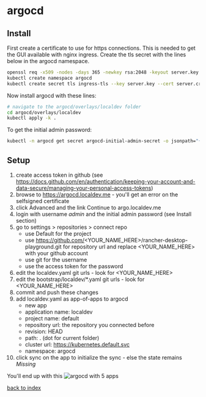 # argocd

## Install

First create a certificate to use for https connections. This is needed to get the GUI available with nginx ingress. Create the tls secret with the lines below in the argocd namespace.

```bash
openssl req -x509 -nodes -days 365 -newkey rsa:2048 -keyout server.key -out server.crt -subj "/CN=*.localdev.me"
kubectl create namespace argocd
kubectl create secret tls ingress-tls --key server.key --cert server.crt -n argocd
```

Now install argocd with these lines:

```bash
# navigate to the argocd/overlays/localdev folder
cd argocd/overlays/localdev
kubectl apply -k .
```

To get the initial admin password:

```bash
kubectl -n argocd get secret argocd-initial-admin-secret -o jsonpath="{.data.password}" | base64 -d
```

## Setup

1. create access token in github (see https://docs.github.com/en/authentication/keeping-your-account-and-data-secure/managing-your-personal-access-tokens)
1. browse to https://argocd.localdev.me - you'll get an error on the selfsigned certificate
1. click Advanced and the link Continue to argo.localdev.me
1. login with username _admin_ and the initial admin password (see Install section)
1. go to settings > repositories > connect repo
    - use Default for the project
    - use https://github.com/<YOUR_NAME_HERE>/rancher-desktop-playground.git for repository url and replace <YOUR_NAME_HERE> with your github account
    - use git for the username
    - use the access token for the password
1. edit the localdev.yaml git urls - look for <YOUR_NAME_HERE>
1. edit the bootstrap/localdev/*.yaml git urls - look for <YOUR_NAME_HERE>
1. commit and push these changes
1. add localdev.yaml as app-of-apps to argocd
    - new app
    - application name: localdev
    - project name: default
    - repository url: the repository you connected before
    - revision: HEAD
    - path: . (dot for current folder)
    - cluster url: https://kubernetes.default.svc
    - namespace: argocd
1. click sync on the app to initialize the sync - else the state remains _Missing_

You'll end up with this
![argocd with 5 apps](../assets/argocd01.png)

[back to index](../)